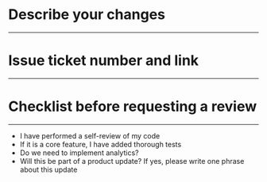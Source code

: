 # Describe your changes
------
# Issue ticket number and link
---
# Checklist before requesting a review
---
 - I have performed a self-review of my code
 - If it is a core feature, I have added thorough tests
 - Do we need to implement analytics?
 - Will this be part of a product update? If yes, please write one phrase about this update
